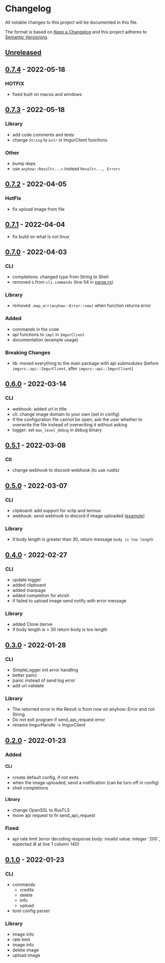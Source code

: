 # Changelog

All notable changes to this project will be documented in this file.

The format is based on [Keep a Changelog](http://keepachangelog.com/)
and this project adheres to [Semantic Versioning](http://semver.org/).

<!-- next-header -->

## [Unreleased]

## [0.7.4] - 2022-05-18
### HOTFIX
- fixed built on macos and windows

## [0.7.3] - 2022-05-18
### Library
- add code comments and tests
- change `String` to `&str` in ImgurClient functions

### Other
- bump deps
- use `anyhow::Result<...>` instead `Result<..., Error>`

## [0.7.2] - 2022-04-05
### HotFix
- fix upload image from file

## [0.7.1] - 2022-04-04
- fix build on what is not linux

## [0.7.0] - 2022-04-03
### CLI
- completions: changed type from String to Shell
- removed `&` from `cli.commands` (line 54 in [parse.rs](./src/cli/parse.rs))

### Library
- removed `.map_err(anyhow::Error::new)` when function returns error

### Added
- commands in the code
- api functions to `impl` in `ImgurClient`
- documentation (example usage)

### Breaking Changes
- lib: moved everything to the main package with api submodules (before `imgurs::api::ImgurClient`, after `imgurs::api::ImgurClient`)

## [0.6.0] - 2022-03-14
### CLI
- webhook: added url in title
- cli: change image domain to your own (set in config)
- if the configuration file cannot be open, ask the user whether to overwrite the file instead of overwriting it without asking
- logger: set `max_level_debug` in debug binary

## [0.5.1] - 2022-03-08
### Cli
- change webhook to discord-webhook (to use rustls)

## [0.5.0] - 2022-03-07
### CLI
- clipboard: add support for xclip and termux
- webhook: send webhook to discord if image uploaded ([example](https://i.imgur.com/CPpHEec.png))

### Library
- if body length is greater than 30, return message `body is too length`

## [0.4.0] - 2022-02-27
### CLI
- update logger
- added clipboard
- added manpage
- added completion for elvish
- if failed to upload image send notify with error message

### Library
- added Clone derive
- if body length is > 30 return body is too length

## [0.3.0] - 2022-01-28
### CLI
- SimpleLogger init error handling
- better panic
- panic instead of send log error
- add url validate

### Library
- The returned error in the Result is from now on anyhow::Error and not String.
- Do not exit program if send_api_request error
- rename ImgurHandle -> ImgurClient

## [0.2.0] - 2022-01-23
### Added
#### CLI
- create default config, if not exits
- when the image uploaded, send a notification (can be turn off in config)
- shell completions

#### Library
- change OpenSSL to RusTLS
- move api request to fn send_api_request

### Fixed
- api rate limit (error decoding response body: invalid value: integer \`200\`, expected i8 at line 1 column 140)

## [0.1.0] - 2022-01-23
### CLI
- commands
    - credits
    - delete
    - info
    - upload
- toml config parser

### Library
- image info
- rate limit
- image info
- delete image
- upload image

<!-- next-url -->
[Unreleased]: https://github.com/MedzikUser/imgurs/compare/v0.7.4...HEAD
[0.7.4]: https://github.com/MedzikUser/imgurs/commits/v0.7.4
[0.7.3]: https://github.com/MedzikUser/imgurs/commits/v0.7.3
[0.7.2]: https://github.com/MedzikUser/imgurs/commits/v0.7.2
[0.7.1]: https://github.com/MedzikUser/imgurs/commits/v0.7.1
[0.7.0]: https://github.com/MedzikUser/imgurs/commits/v0.7.0
[0.6.0]: https://github.com/MedzikUser/imgurs/commits/v0.6.0
[0.5.1]: https://github.com/MedzikUser/imgurs/commits/v0.5.1
[0.5.0]: https://github.com/MedzikUser/imgurs/commits/v0.5.0
[0.4.0]: https://github.com/MedzikUser/imgurs/commits/v0.4.0
[0.3.0]: https://github.com/MedzikUser/imgurs/commits/v0.3.0
[0.2.0]: https://github.com/MedzikUser/imgurs/commits/v0.2.0
[0.1.0]: https://github.com/MedzikUser/imgurs/commits/v0.1.0
